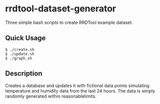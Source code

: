 # rrdtool-dataset-generator
Three simple bash scripts to create RRDTool example dataset.

## Quick Usage

    $ ./create.sh
    $ ./update.sh
    $ ./graph.sh

## Description
Creates a database and updates it with fictional data points simulating
temperature and humidity data from the last 24 hours.
The data is simply randomly generated within reasonablelimits.
